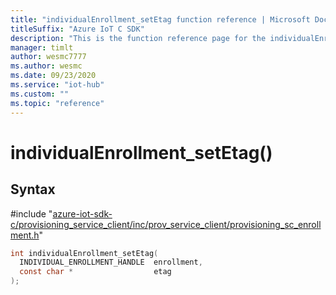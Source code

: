 ```yaml
---                             
title: "individualEnrollment_setEtag function reference | Microsoft Docs" 
titleSuffix: "Azure IoT C SDK"            
description: "This is the function reference page for the individualEnrollment_setEtag() function in the Azure IoT C SDK. This SDK is used with Azure IoT Hub and Azure IoT Hub Device Provisioning Service"            
manager: timlt                 
author: wesmc7777              
ms.author: wesmc               
ms.date: 09/23/2020                    
ms.service: "iot-hub"             
ms.custom: ""                
ms.topic: "reference"        
---                            
```


# individualEnrollment_setEtag()

## Syntax

\#include "[azure-iot-sdk-c/provisioning_service_client/inc/prov_service_client/provisioning_sc_enrollment.h](../provisioning-sc-enrollment-h.md)"  
```C
int individualEnrollment_setEtag(
  INDIVIDUAL_ENROLLMENT_HANDLE  enrollment,
  const char *                  etag
);
```

